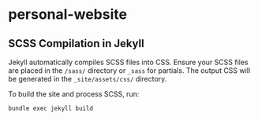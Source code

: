 # personal-website

## SCSS Compilation in Jekyll

Jekyll automatically compiles SCSS files into CSS. Ensure your SCSS files are placed in the `/sass/` directory or `_sass` for partials. The output CSS will be generated in the `_site/assets/css/` directory.

To build the site and process SCSS, run:

```bash
bundle exec jekyll build
```
